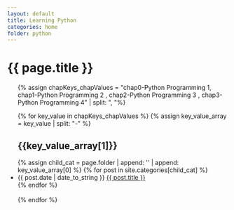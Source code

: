 ```yaml
---
layout: default
title: Learning Python
categories: home
folder: python
---
```


<h1>{{ page.title }}</h1>
<ul class="posts">

{% assign chapKeys_chapValues = "chap0-Python Programming 1, chap1-Python Programming 2 , chap2-Python Programming 3 , chap3-Python Programming 4"  | split: ", "%}

{% for key_value in chapKeys_chapValues  %}
	{% assign key_value_array = key_value | split: "-" %}
	<h2>{{key_value_array[1]}}</h2>
  	{% assign child_cat = page.folder | append: '\' | append: key_value_array[0] %}
  	{% for post in site.categories[child_cat] %}
  	<li>
  	<span>{{ post.date | date_to_string }}</span> <a href="{{ post.url }}" title="{{ post.title }}">{{ post.title }}</a>
  	</li>
  	{% endfor %}  
  	<br>
{% endfor %}


 
